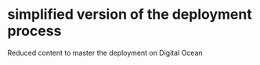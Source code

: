 # simplified version of the deployment process

Reduced content to master the deployment on Digital Ocean
